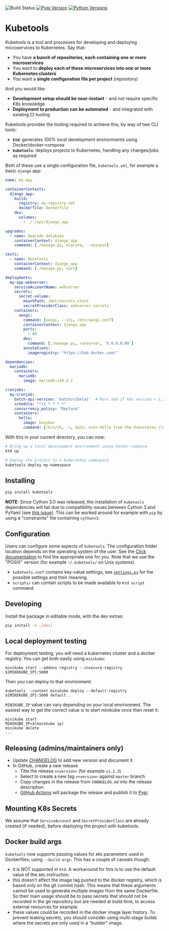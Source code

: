 ![Build Status](https://github.com/EDITD/kubetools/actions/workflows/run_tests.yml/badge.svg?branch=master)
[![Pypi Version](https://img.shields.io/pypi/v/kubetools.svg)](https://pypi.org/project/kubetools/)
[![Python Versions](https://img.shields.io/pypi/pyversions/kubetools.svg)](https://pypi.org/project/kubetools/)

# Kubetools

Kubetools is a tool and processes for developing and deploying microservices to Kubernetes. Say that:

+ You have **a bunch of repositories, each containing one or more microservices**
+ You want to **deploy each of these microservices into one or more Kubernetes clusters**
+ You want a **single configuration file per project** (repository)

And you would like:

+ **Development setup should be near-instant** - and _not_ require specific K8s knowledge
+ **Deployment to production can be automated** - and integrated with existing CI tooling

Kubetools provides the tooling required to achieve this, by way of two CLI tools:

+ **`ktd`**: generates _100% local_ development environments using Docker/docker-compose
+ **`kubetools`**: deploys projects to Kubernetes, handling any changes/jobs as required

Both of these use a single configuration file, `kubetools.yml`, for example a basic `django` app:

```yaml
name: my-app

containerContexts:
  django_app:
    build:
      registry: my-registry.net
      dockerfile: Dockerfile
    dev:
      volumes:
        - ./:/opt/django_app

upgrades:
  - name: Upgrade database
    containerContext: django_app
    command: [./manage.py, migrate, --noinput]

tests:
  - name: Nosetests
    containerContext: django_app
    command: [./manage.py, test]

deployments:
  my-app-webserver:
    serviceAccountName: webserver
    secrets:
      secret-volume:
        mountPath: /mnt/secrets-store
        secretProviderClass: webserver-secrets
    containers:
      uwsgi:
        command: [uwsgi, --ini, /etc/uwsgi.conf]
        containerContext: django_app
        ports:
          - 80
        dev:
          command: [./manage.py, runserver, '0.0.0.0:80']
        annotations:
          imageregistry: "https://hub.docker.com/"

dependencies:
  mariadb:
    containers:
      mariadb:
        image: mariadb:v10.4.1

cronjobs:
  my-cronjob:
    batch-api-version: 'batch/v1beta1'  # Must add if k8s version < 1.21+
    schedule: "*/1 * * * *"
    concurrency_policy: "Replace"
    containers:
      hello:
        image: busybox
        command: [/bin/sh, -c, date; echo Hello from the Kubernetes cluster]
```

With this in your current directory, you can now:

```sh
# Bring up a local development environment using docker-compose
ktd up

# Deploy the project to a Kubernetes namespace
kubetools deploy my-namespace
```

## Installing

```sh
pip install kubetools
```

**NOTE**: Since Cython 3.0 was released, the installation of `kubetools` dependencies will fail
 due to compatibility issues between Cython 3 and PyYaml (see
 [this issue](https://github.com/yaml/pyyaml/issues/601)). This can be worked around for example
 with `pip` by using a "constraints" file containing `cython<3`.

## Configuration
Users can configure some aspects of `kubetools`. The configuration folder location depends on the
operating system of the user. See the
[Click documentation](https://click.palletsprojects.com/en/8.1.x/api/#click.get_app_dir)
to find the appropriate one for you. Note that we use the "POSIX" version (for example
`~/.kubetools/` on Unix systems).
* `kubetools.conf` contains key-value settings, see [`settings.py`](kubetools/settings.py) for the
  possible settings and their meaning.
* `scripts/` can contain scripts to be made available to `ktd script` command

## Developing

Install the package in editable mode, with the dev extras:

```sh
pip install -e .[dev]
```

## Local deployment testing

For deployment testing, you will need a kubernetes cluster and a docker registry. You can get both
easily using `minikube`:
```shell
minikube start --addons registry --insecure-registry ${MINIKUBE_IP}:5000
```
Then you can deploy to that environment:
```shell
kubetools --context minikube deploy --default-registry ${MINIKUBE_IP}:5000 default .
```

`MINIKUBE_IP` value can vary depending on your local environment. The easiest way to get the correct
value is to start minikube once then reset it:
```shell
minikube start
MINIKUBE_IP=$(minikube ip)
minikube delete
...
```

## Releasing (admins/maintainers only)
* Update [CHANGELOG](CHANGELOG.md) to add new version and document it
* In GitHub, create a new release
  * Title the release `v<version>` (for example `v1.2.3`)
  * Select to create a new tag `v<version>` against `master` branch
  * Copy changes in the release from `CHANGELOG.md` into the release description
  * [GitHub Actions](https://github.com/EDITD/kubetools/actions) will package the release and
    publish it to [Pypi](https://pypi.org/project/kubetools/)

## Mounting K8s Secrets
We assume that `ServiceAccount` and `SecretProviderClass` are already created (if needed), before deploying the project with kubetools.

## Docker build args
`kubetools` now supports passing values for `ARG` parameters used in Dockerfiles, using
`--build-args`. This has a couple of caveats though:
* it is NOT supported in `ktd`. A workaround for this is to use the default value of the `ARG`
  instruction.
* this doesn't affect the image tag pushed to the docker registry, which is based only on the git
  commit hash. This means that these arguments cannot be used to generate multiple images from the
  same Dockerfile. So their main usage should be to pass secrets that should not be recorded in the
  git repository but are needed at build time, to access external resources for example.
* these values could be recorded in the docker image layer history. To prevent leaking secrets, you
  should consider using multi-stage builds where the secrets are only used in a "builder" image.
